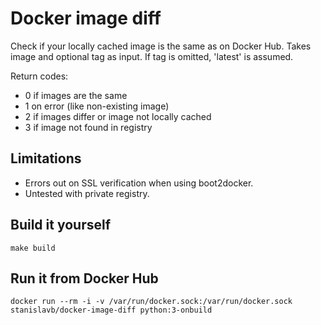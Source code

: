 Docker image diff
=================

Check if your locally cached image is the same as on Docker Hub. Takes image and optional tag as input. If tag is omitted, 'latest' is assumed.

Return codes:
* 0 if images are the same
* 1 on error (like non-existing image)
* 2 if images differ or image not locally cached
* 3 if image not found in registry

Limitations
-----------
* Errors out on SSL verification when using boot2docker.
* Untested with private registry.

Build it yourself
-----------------
```
make build
```

Run it from Docker Hub
----------------------
```
docker run --rm -i -v /var/run/docker.sock:/var/run/docker.sock stanislavb/docker-image-diff python:3-onbuild
```

